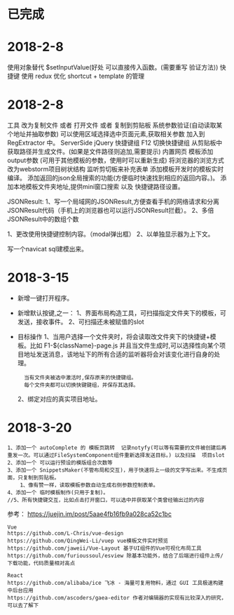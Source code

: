 # 已完成
# 2018-2-8
使用对象替代 $setInputValue(好处 可以直接传入函数。(需要重写 验证方法))
快捷键
使用 redux 优化 shortcut + template 的管理

# 2018-2-8
工具   改为复制文件  或者 打开文件 或者 复制到剪贴板
系统参数验证(自动读取某个地址并抽取参数)
    可以使用区域选择选中页面元素,获取相关参数 加入到 RegExtractor 中。
    ServerSide jQuery
快捷键组 F12 切换快捷键组
从剪贴板中获取路径并生成文件。(如果是文件路径则追加,需要提示)
内置网页
模板添加output参数 (可用于其他模板的参数，使用时可以重新生成)
将浏览器的浏览方式改为webstorm项目树状结构
监听剪切板来补充表单
添加模板开发时的模板实时编译。
添加返回的json全局搜索的功能(方便临时快速找到相应的返回内容。)。
添加本地模板文件夹地址,提供mini窗口搜索 以及 快捷键路径设置。

JSONResult:
    1、写一个局域网的JSONResult,方便查看手机的网络请求和分离JSONResult代码（手机上的浏览器也可以运行JSONResult拦截）。
    2、多倍JSONResult中的数组个数

1、更改使用快捷键控制内容。（modal弹出框）
2、以单独显示器为上下文。



写一个navicat sql建模出来。

# 2018-3-15
- 新增一键打开程序。
- 新增默认按键,之一：
    1、界面布局构造工具，可扫描指定文件夹下的模板，可发送，接收事件。
    2、可扫描还未被赋值的slot

- 目标操作
    1、当用户选择一个文件夹时，将会读取改文件夹下的快捷键+模板。比如
        F1-${className}-page.js
        并且当文件生成时,可以选择性向某个项目地址发送消息，该地址下的所有合适的监听器将会对该变化进行自身的处理。

        当有文件夹被选中激活时,保存原来的快捷键组。
        每个文件夹都可以切换快键键组，并保存其选择。

    2、绑定对应的真实项目地址。


# 2018-3-20
    1、添加一个 autoComplete 的 模板页跳转  记录notyfy(可以等有需要的文件被创建后再重发一次。可以通过FileSystemComponent组件重新选择发送目标。) 以及扫描  项目slot
    2、添加一个 可以运行预设的模版组合次数等
    3、添加一个 SnippetsMaker(不管布局和交互)，用于快速将上一级的文字写出来。不生成页面，只复制到剪贴板。
        1、像有赞一样，读取模板参数自动生成右侧参数控制表单。
    4、添加一个 临时模板制作(只用于复制)。
    //5、所有快捷键交互，比如点击打开窗口，可以选中并获取某个类曾经输出过的内容



参考：
    https://juejin.im/post/5aae4fb16fb9a028ca52c1bc

    Vue
    https://github.com/L-Chris/vue-design
    https://github.com/QingWei-Li/vuep vue模板文件实时预览
    https://github.com/jaweii/Vue-Layout 基于UI组件的Vue可视化布局工具
    https://github.com/furioussoul/esview 除基本功能外，结合了后端进行组件上传/下载功能，代码质量相对高点

    React
    https://github.com/alibaba/ice 飞冰 - 海量可复用物料，通过 GUI 工具极速构建中后台应用
    https://github.com/ascoders/gaea-editor 作者对编辑器的实现有比较深入的研究，可以去了解下
